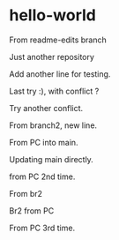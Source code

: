 # hello-world
From readme-edits branch

Just another repository

Add another line for testing.

Last try :), with conflict ?

Try another conflict.

From branch2, new line.

From PC into main.

Updating main directly.

from PC 2nd time.

From br2

Br2 from PC

From PC 3rd time.
